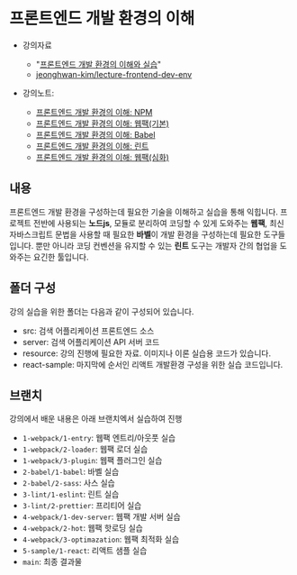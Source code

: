 # 프론트엔드 개발 환경의 이해 

- 강의자료
  - "[프론트엔드 개발 환경의 이해와 실습](https://www.inflearn.com/course/프론트엔드-개발환경)"
  - [jeonghwan-kim/lecture-frontend-dev-env](https://github.com/jeonghwan-kim/lecture-frontend-dev-env)

- 강의노트: 
  - [프론트엔드 개발 환경의 이해: NPM](http://jeonghwan-kim.github.io/series/2019/12/09/frontend-dev-env-npm.html)
  - [프론트엔드 개발 환경의 이해: 웹팩(기본)](http://jeonghwan-kim.github.io/series/2019/12/10/frontend-dev-env-webpack-basic.html)
  - [프론트엔드 개발 환경의 이해: Babel](http://jeonghwan-kim.github.io/series/2019/12/22/frontend-dev-env-babel.html)
  - [프론트엔드 개발 환경의 이해: 린트](http://jeonghwan-kim.github.io/series/2019/12/30/frontend-dev-env-lint.html)
  - [프론트엔드 개발 환경의 이해: 웹팩(심화)](http://jeonghwan-kim.github.io/series/2020/01/02/frontend-dev-env-webpack-intermediate.html)


## 내용 

프론트엔드 개발 환경을 구성하는데 필요한 기술을 이해하고 실습을 통해 익힙니다. 
프로젝트 전반에 사용되는 **노드js**, 모듈로 분리하여 코딩할 수 있게 도와주는 **웹팩**, 최신 자바스크립트 문법을 
사용할 때 필요한 **바벨**이 개발 환경을 구성하는데 필요한 도구들 입니다. 
뿐만 아니라 코딩 컨벤션을 유지할 수 있는 **린트** 도구는 개발자 간의 협업을 도와주는 요긴한 툴입니다.

## 폴더 구성

강의 실습을 위한 폴더는 다음과 같이 구성되어 있습니다.

- src: 검색 어플리케이션 프론트엔드 소스
- server: 검색 어플리케이션 API 서버 코드 
- resource: 강의 진행에 필요한 자료. 이미지나 이론 실습용 코드가 있습니다.
- react-sample: 마지막에 순서인 리액트 개발환경 구성을 위한 실습 코드입니다.

## 브랜치
강의에서 배운 내용은 아래 브랜치엑서 실습하여 진행

- `1-webpack/1-entry`: 웹팩 엔트리/아웃풋 실습
- `1-webpack/2-loader`: 웹팩 로더 실습
- `1-webpack/3-plugin`: 웹팩 플러그인 실습
- `2-babel/1-babel`: 바벨 실습
- `2-babel/2-sass`: 사스 실습
- `3-lint/1-eslint`: 린트 실습
- `3-lint/2-prettier`: 프리티어 실습
- `4-webpack/1-dev-server`: 웹팩 개발 서버 실습
- `4-webpack/2-hot`: 웹팩 핫로딩 실습
- `4-webpack/3-optimazation`: 웹팩 최적화 실습
- `5-sample/1-react`: 리액트 샘플 실습
- `main`: 최종 결과물 
